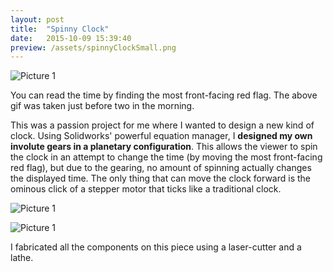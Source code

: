 ```yaml
---
layout: post
title:  "Spinny Clock"
date:   2015-10-09 15:39:40
preview: /assets/spinnyClockSmall.png
---
```


![Picture 1]({{"/assets/spinnyClock.gif"|absolute_url}})

You can read the time by finding the most front-facing red flag. The above gif was taken just before two in the morning.

This was a passion project for me where I wanted to design a new kind of clock. Using Solidworks' powerful equation manager, I __designed my own involute gears in a planetary configuration__. This allows the viewer to spin the clock in an attempt to change the time (by moving the most front-facing red flag), but due to the gearing, no amount of spinning actually changes the displayed time. The only thing that can move the clock forward is the ominous click of a stepper motor that ticks like a traditional clock.

![Picture 1]({{"/assets/spinnyClockDetail.jpg"|absolute_url}})

![Picture 1]({{"/assets/spinnyClockLarge.jpg"|absolute_url}})

I fabricated all the components on this piece using a laser-cutter and a lathe.